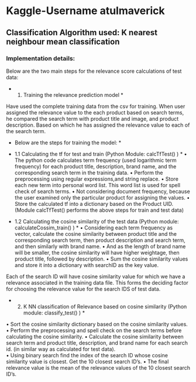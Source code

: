 # Kaggle-Username   atulmaverick #


## Classification Algorithm used: K nearest neighbour mean classification ##

### Implementation details: ###
Below are the two main steps for the relevance score calculations of test data:
* 1.	Training the relevance prediction model *

Have used the complete training data from the csv for training. 
When user assigned the relevance value to the each product based on search terms, he compared the search term with product title and image, and product description. Based on which he has assigned the relevance value to each of the search term. 

* Below are the steps for training the model: *
* 1.1	Calculating the tf for test and train (Python Module: calcTfTest() ) *
•	The python code calculates term frequency (used logarithmic term frequency) for each product title, description, brand name, and the corresponding search term in the training data. 
•	Perform the preprocessing using regular expressions,and string replace.
•	Store each new term into personal word list. This word list is used for spell check of search terms. 
•	Not considering document frequency, because the user examined only the particular product for assigning the values. 
•	Store the calculated tf into a dictionary based on the Product UID.
(Module calcTfTest() performs the above steps for train and test data)



* 1.2	Calculating the cosine similarity of the test data (Python module: calculateCossim_train() ) *
•	Considering each term frequency as vector, calculate the cosine similarity between product title and the corresponding search term, then product description and search term, and then similarly with brand name. 
•	And as the length of brand name will be smaller, the cosine similarity will have higher weightage, then product title, followed by description. 
•	Sum the cosine similarity values and store it into a dictionary with searchID as the key value. 

Each of the search ID will have cosine similarity value for which we have a relevance associated in the training data file. This forms the deciding factor for choosing the relevance value for the search IDS of test data. 

* 2.	K NN classification of Relevance based on cosine similarity (Python module: classify_test() ) *

•	Sort the cosine similarity dictionary based on the cosine similarity values.
•	Perform the preprocessing and spell check on the search terms before calculating the cosine similarity.
•	Calculate the cosine similarity between search term and product title, description, and brand name for each search id. (in similar way as calculated for test data).  
•	Using binary search find the index of the search ID whose cosine similarity value is closest. Get the 10 closest search ID’s.
•	The final relevance value is the mean of the relevance values of the 10 closest search ID’s.

